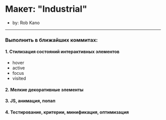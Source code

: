 # Макет: "Industrial"

* by: Rob Kano

---
### Выполнить в ближайших коммитах:

#### 1. Стилизация состояний интерактивных элементов
* hover
* active
* focus
* visited

#### 2. Мелкие декоративные элементы

#### 3. JS, анимация, попап

#### 4. Тестирование, критерии, минификация, оптимизация
